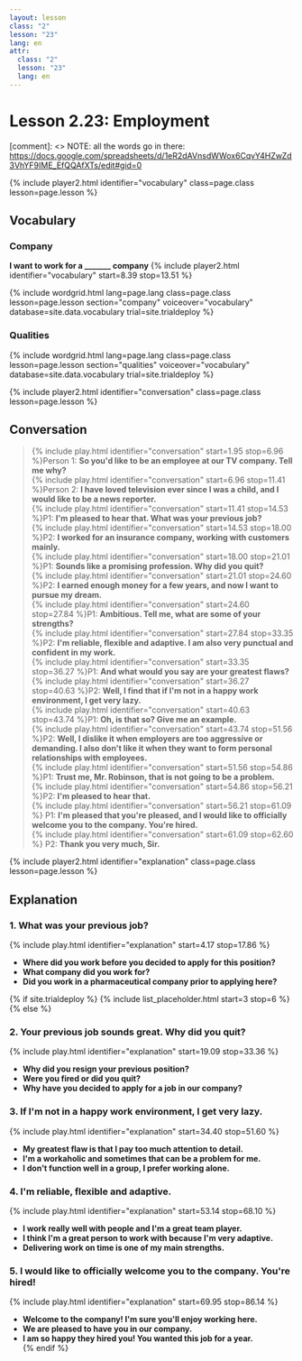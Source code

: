 ```yaml
---
layout: lesson
class: "2"
lesson: "23"
lang: en
attr:
  class: "2"
  lesson: "23"
  lang: en
---
```



# Lesson 2.23: Employment 

[comment]: <> NOTE: all the words go in there: https://docs.google.com/spreadsheets/d/1eR2dAVnsdWWox6CqvY4HZwZd3VhYF9IME_EfQQAfXTs/edit#gid=0

{% include player2.html identifier="vocabulary" class=page.class lesson=page.lesson %}
## Vocabulary 


### Company 
__I want to work for a _______ company__
{% include player2.html identifier="vocabulary" start=8.39 stop=13.51 %}

{% include wordgrid.html lang=page.lang
		class=page.class 
		lesson=page.lesson 
		section="company"
		voiceover="vocabulary"
		database=site.data.vocabulary 
		trial=site.trialdeploy %}


### Qualities 

{% include wordgrid.html lang=page.lang
		class=page.class 
		lesson=page.lesson 
		section="qualities"
		voiceover="vocabulary"
		database=site.data.vocabulary 
		trial=site.trialdeploy %}
		

{% include player2.html identifier="conversation" class=page.class lesson=page.lesson %}

## Conversation

>{% include play.html identifier="conversation" start=1.95 stop=6.96 %}Person 1: __So you'd like to be an employee at our TV company. Tell me why?__   
>{% include play.html identifier="conversation" start=6.96  stop=11.41 %}Person 2: __I have loved television ever since I was a child, and I would like to be a news reporter.__    
>{% include play.html identifier="conversation" start=11.41  stop=14.53 %}P1: __I'm pleased to hear that. What was your previous job?__    
>{% include play.html identifier="conversation" start=14.53 stop=18.00 %}P2: __I worked for an insurance company, working with customers mainly.__  
>{% include play.html identifier="conversation" start=18.00  stop=21.01 %}P1: __Sounds like a promising profession. Why did you quit?__    
>{% include play.html identifier="conversation" start=21.01 stop=24.60 %}P2: __I earned enough money for a few years, and now I want to pursue my dream.__  
>{% include play.html identifier="conversation" start=24.60 stop=27.84 %}P1: __Ambitious. Tell me, what are some of your strengths?__    
>{% include play.html identifier="conversation" start=27.84 stop=33.35 %}P2: __I'm reliable, flexible and adaptive. I am also very punctual and confident in my work.__  
>{% include play.html identifier="conversation" start=33.35 stop=36.27 %}P1: __And what would you say are your greatest flaws?__  
>{% include play.html identifier="conversation" start=36.27 stop=40.63 %}P2: __Well, I find that if I'm not in a happy work environment, I get very lazy.__   
>{% include play.html identifier="conversation" start=40.63 stop=43.74 %}P1: __Oh, is that so? Give me an example.__  
>{% include play.html identifier="conversation" start=43.74 stop=51.56 %}P2: __Well, I dislike it when employers are too aggressive or demanding. I also don't like it when they want to form personal relationships with employees.__  
>{% include play.html identifier="conversation" start=51.56 stop=54.86 %}P1: __Trust me, Mr. Robinson, that is not going to be a problem.__  
>{% include play.html identifier="conversation" start=54.86 stop=56.21 %}P2: __I'm pleased to hear that.__  
>{% include play.html identifier="conversation" start=56.21 stop=61.09 %} P1: __I'm pleased that you're pleased, and I would like to officially welcome you to the company. You're hired.__  
>{% include play.html identifier="conversation" start=61.09 stop=62.60 %} P2: __Thank you very much, Sir.__

{% include player2.html identifier="explanation" class=page.class lesson=page.lesson %}

## Explanation
### 1.  What was your previous job?
{% include play.html identifier="explanation" start=4.17 stop=17.86 %}
- __Where did you work before you decided to apply for this position?__
- __What company did you work for?__
- __Did you work in a pharmaceutical company prior to applying here?__ 

{% if site.trialdeploy %}
  {% include list_placeholder.html start=3 stop=6 %}
  {% else %}
 

### 2. Your previous job sounds great. Why did you quit?
{% include play.html identifier="explanation" start=19.09 stop=33.36 %}
- __Why did you resign your previous position?__
- __Were you fired or did you quit?__
- __Why have you decided to apply for a job in our company?__

### 3. If I'm not in a happy work environment, I get very lazy.
{% include play.html identifier="explanation" start=34.40 stop=51.60 %}
- __My greatest flaw is that I pay too much attention to detail.__
- __I'm a workaholic and sometimes that can be a problem for me.__
- __I don't function well in a group, I prefer working alone.__

### 4. I'm reliable, flexible and adaptive.
{% include play.html identifier="explanation" start=53.14 stop=68.10 %}
- __I work really well with people and I'm a great team player.__
- __I think I'm a great person to work with because I'm very adaptive.__
- __Delivering work on time is one of my main strengths.__

### 5. I would like to officially welcome you to the company. You're hired!
{% include play.html identifier="explanation" start=69.95 stop=86.14 %}
- __Welcome to the company! I'm sure you'll enjoy working here.__
- __We are pleased to have you in our company.__
- __I am so happy they hired you! You wanted this job for a year.__  
 {% endif %}